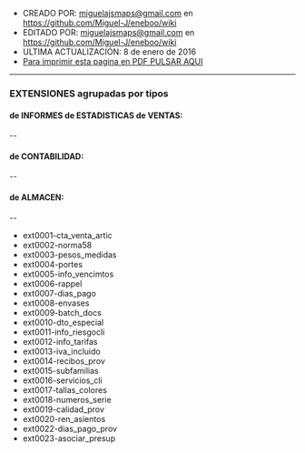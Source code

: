 * CREADO POR: miguelajsmaps@gmail.com en https://github.com/Miguel-J/eneboo/wiki
* EDITADO POR: miguelajsmaps@gmail.com en https://github.com/Miguel-J/eneboo/wiki
* ULTIMA ACTUALIZACIÓN: 8 de enero de 2016
* [Para imprimir esta pagina en PDF PULSAR AQUI](https://gitprint.com/Miguel-J/eneboo/wiki/EXTENSIONES-agrupadas-por-tipos)

----
### EXTENSIONES agrupadas por tipos

#### de INFORMES de ESTADISTICAS de VENTAS:

--

#### de CONTABILIDAD:

--

####  de ALMACEN:

--
* ext0001-cta_venta_artic
* ext0002-norma58
* ext0003-pesos_medidas
* ext0004-portes
* ext0005-info_vencimtos
* ext0006-rappel
* ext0007-dias_pago
* ext0008-envases
* ext0009-batch_docs
* ext0010-dto_especial
* ext0011-info_riesgocli
* ext0012-info_tarifas
* ext0013-iva_incluido
* ext0014-recibos_prov
* ext0015-subfamilias
* ext0016-servicios_cli
* ext0017-tallas_colores
* ext0018-numeros_serie
* ext0019-calidad_prov
* ext0020-ren_asientos
* ext0022-dias_pago_prov
* ext0023-asociar_presup